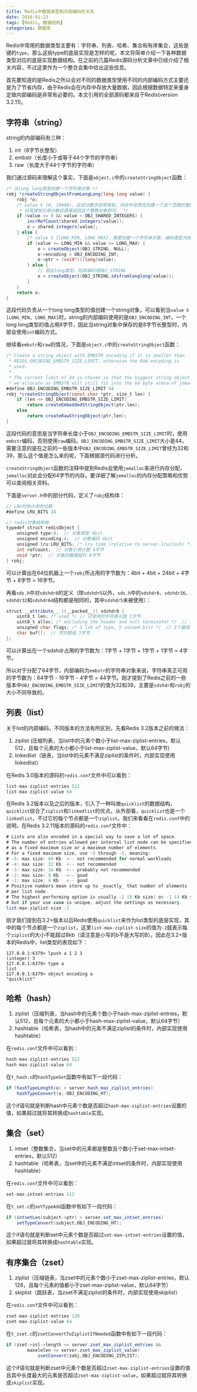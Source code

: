 ```yaml
---
title: Redis中数据类型和内部编码的关系
date: 2018-01-23
tags: [Redis, 数据结构]
categories: 数据库
---
```


Redis中常用的数据类型主要有：字符串、列表、哈希、集合和有序集合，这些是键的`type`，那么这些type的底层实现是怎样的呢，本文将简单介绍一下各种数据类型对应的底层实现数据结构。在之前的几篇Redis源码分析文章中已经介绍了相关内容，不过这里作为一个整合会集中给出这些信息。

首先要知道的是Redis之所以会对不同的数据类型使用不同的内部编码方式主要还是为了节省内存，由于Redis会在内存中存放大量数据，因此根据数据特定来量身定做内部编码是非常有必要的。本文引用的全部源码都来自于Redis(version 3.2.11)。

<!--more-->

## 字符串（string）

string的内部编码有三种：

1. int（8字节长整型）
2. embstr（长度小于或等于44个字节的字符串）
3. raw（长度大于44个字节的字符串）

我们通过源码来理解这个事实，下面是`object.c`中的`createStringObject`函数：

```Java
/* 从long long类型创建一个字符串对象 */
robj *createStringObjectFromLongLong(long long value) {
    robj *o;
    /* value ∈ [0, 10000)，这部分数字经常用到，内存中会预先创建一个这个范围的整数对象数组，
     * 对其增加引用计数后直接返回这个整数对象即可。 */
    if (value >= 0 && value < OBJ_SHARED_INTEGERS) {
        incrRefCount(shared.integers[value]);
        o = shared.integers[value];
    } else {
        /* value ∈ [LONG_MIN, LONG_MAX]，需要创建一个字符串对象，编码类型为OBJ_ENCODING_INT，即整数对象 */
        if (value >= LONG_MIN && value <= LONG_MAX) {
            o = createObject(OBJ_STRING, NULL);
            o->encoding = OBJ_ENCODING_INT;
            o->ptr = (void*)((long)value);
        } else {
            // 超出long类型，将其编码成OBJ_STRING
            o = createObject(OBJ_STRING,sdsfromlonglong(value));
        }
    }
    return o;
}
```

这段代码负责从一个long long类型的值创建一个string对象，可以看到当`value ∈ [LONG_MIN, LONG_MAX]`时，string的内部编码使用的是`OBJ_ENCODING_INT`，一个long long类型的值占用8字节，因此当string对象中保存的是8字节长整型时，内部会使用`int`编码方式。

继续看`embstr`和`raw`的情况，下面是`object.c`中的`createStringObject`函数：

```Java
/* Create a string object with EMBSTR encoding if it is smaller than
 * REIDS_ENCODING_EMBSTR_SIZE_LIMIT, otherwise the RAW encoding is
 * used.
 *
 * The current limit of 44 is chosen so that the biggest string object
 * we allocate as EMBSTR will still fit into the 64 byte arena of jemalloc. */
#define OBJ_ENCODING_EMBSTR_SIZE_LIMIT 44
robj *createStringObject(const char *ptr, size_t len) {
    if (len <= OBJ_ENCODING_EMBSTR_SIZE_LIMIT)
        return createEmbeddedStringObject(ptr,len);
    else
        return createRawStringObject(ptr,len);
}
```

这段代码的意思是当字符串长度小于`OBJ_ENCODING_EMBSTR_SIZE_LIMIT`时，使用`embstr`编码，否则使用`raw`编码。`OBJ_ENCODING_EMBSTR_SIZE_LIMIT`大小是44，需要注意的是在之前的一些版本中`OBJ_ENCODING_EMBSTR_SIZE_LIMIT`曾经为32和39，那么这个值是怎么来的呢，下面根据源代码进行分析。

`createStringObject`函数的注释中提到Redis会使用`jemalloc`来进行内存分配，`jemalloc`对此会分配64字节的内存。要详细了解`jemalloc`的内存分配策略和优势可以查阅相关资料。

下面是`server.h`中的部分代码，定义了`robj`结构体：

```Java
// LRU时钟占用的位数
#define LRU_BITS 24

// redis对象结构体
typedef struct redisObject {
    unsigned type:4;  // 对象类型 4bit
    unsigned encoding:4;  // 对象编码 4bit
    unsigned lru:LRU_BITS; /* lru time (relative to server.lruclock) */  // LRU时间 24bit
    int refcount;  // 对象引用计数 4字节
    void *ptr;  // 对象的数据指针 8字节
} robj;
```

可以计算出在64位机器上一个`robj`所占用的字节数为：4bit + 4bit + 24bit + 4字节 + 8字节 = 16字节。

再看`sds.h`中对`sdshdr8`的定义（除`sdshdr5`以外，`sds.h`中的`sdshdr8`、`sdshdr16`、`sdshdr32`和`sdshdr64`结构都是相同的，其中`sdshdr5`未被使用）：

```Java
struct __attribute__ ((__packed__)) sdshdr8 {
    uint8_t len; /* used */ // 已使用的字符串长度 1字节
    uint8_t alloc; /* excluding the header and null terminator */  // 分配的内存空间大小，不包括头部和空终止符 1字节
    unsigned char flags; /* 3 lsb of type, 5 unused bits */  // 3个最低有效位表示类型，5个最高有效位未使用 1字节
    char buf[];  // 字符数组 1字节
};
```

可以计算出在一个sdshdr占用的字节数为：1字节 + 1字节 + 1字节 + 1字节 = 4字节。

所以对于分配了64字节，内部编码为`embstr`的字符串对象来说，字符串真正可用的字节数为：64字节 - 16字节 - 4字节 = 44字节。刚才提到了Redis之前的一些版本中`OBJ_ENCODING_EMBSTR_SIZE_LIMIT`的值为32和39，主要是`sdshdr`和`robj`的大小不同导致的。

## 列表（list）

关于list的内部编码，不同版本的方法有所区别，先看Redis 3.2版本之前的做法：

1. ziplist (压缩列表，当list中的元素个数小于list-max-ziplist-entries，默认512，且每个元素的大小都小于list-max-ziplist-value，默认64字节)
2. linkedlist（链表，当list中的元素不满足ziplist的条件时，内部实现使用linkedlist）

在Redis 3.0版本的源码的`redis.conf`文件中可以看到：

```Java
list-max-ziplist-entries 512
list-max-ziplist-value 64
```

在Redis 3.2版本以及之后的版本，引入了一种叫做`quicklist`的数据结构，`quicklist`综合了`ziplist`和`linkedlist`的优点。从外部看，`quicklist`也是一个`linkedlist`，不过它的每个节点都是一个`ziplist`。我们来看看在`redis.conf`中的说明，在Redis 3.2.11版本的源码的`redis.conf`文件中：

```Java
# Lists are also encoded in a special way to save a lot of space.
# The number of entries allowed per internal list node can be specified
# as a fixed maximum size or a maximum number of elements.
# For a fixed maximum size, use -5 through -1, meaning:
# -5: max size: 64 Kb  <-- not recommended for normal workloads
# -4: max size: 32 Kb  <-- not recommended
# -3: max size: 16 Kb  <-- probably not recommended
# -2: max size: 8 Kb   <-- good
# -1: max size: 4 Kb   <-- good
# Positive numbers mean store up to _exactly_ that number of elements
# per list node.
# The highest performing option is usually -2 (8 Kb size) or -1 (4 Kb size),
# but if your use case is unique, adjust the settings as necessary.
list-max-ziplist-size -2
```

刚才我们提到在3.2+版本以后Redis使用`quicklist`来作为list类型的底层实现，其中的每个节点都是一个`ziplist`，这里`list-max-ziplist-size`的值为`-2`就表示每个`ziplist`的大小不能超过8kb（请注意是小写的b不是大写的B）。因此在3.2+版本的Redis中，list类型的表现如下：

```
127.0.0.1:6379> lpush a 1 2 3
(integer) 3
127.0.0.1:6379> type a
list
127.0.0.1:6379> object encoding a
"quicklist"
```

## 哈希（hash）

1. ziplist（压缩列表，当hash中的元素个数小于hash-max-ziplist-entries，默认512，且每个元素的大小都小于hash-max-ziplist-value，默认64字节）
2. hashtable（哈希表，当hash中的元素不满足ziplist的条件时，内部实现使用hashtable）

在`redis.conf`文件中可以看到：

```Java
hash-max-ziplist-entries 512
hash-max-ziplist-value 64
```

在`t_hash.c`的`hashTypeSet`函数中有如下一段代码：

```Java
if (hashTypeLength(o) > server.hash_max_ziplist_entries)
    hashTypeConvert(o, OBJ_ENCODING_HT);
```

这个if语句就是判断hash中元素个数是否超过`hash-max-ziplist-entries`设置的值，如果超过就将其转换成`hashtable`实现。

## 集合（set）

1. intset（整数集合，当set中的元素都是整数且个数小于set-max-intset-entries，默认512）
2. hashtable（哈希表，当set中的元素不满足intset的条件时，内部实现使用hashtable）

在`redis.conf`文件中可以看到：

```Java
set-max-intset-entries 512
```

在`t_set.c`的`setTypeAdd`函数中有如下一段代码：

```Java
if (intsetLen(subject->ptr) > server.set_max_intset_entries)
    setTypeConvert(subject,OBJ_ENCODING_HT);
```

这个if语句就是判断set中元素个数是否超过`set-max-intset-entries`设置的值，如果超过就将其转换成`hashtable`实现。

## 有序集合（zset）

1. ziplist（压缩链表，当zset中的元素个数小于zset-max-ziplist-entries，默认128，且每个元素的值都小于zset-max-ziplist-value，默认64字节）
2. skiplist（跳跃表，当zset不满足ziplist的条件时，内部实现使用skiplist）

在`redis.conf`文件中可以看到：

```Java
zset-max-ziplist-entries 128
zset-max-ziplist-value 64
```

在`t_zset.c`的`zsetConvertToZiplistIfNeeded`函数中有如下一段代码：

```Java
if (zset->zsl->length <= server.zset_max_ziplist_entries &&
        maxelelen <= server.zset_max_ziplist_value)
            zsetConvert(zobj,OBJ_ENCODING_ZIPLIST);
```

这个if语句就是判断zset中元素个数是否超过`zset-max-ziplist-entries`设置的值且其中长度最大的元素是否超过`zset-max-ziplist-value`，如果超过就将其转换成`skiplist`实现。
